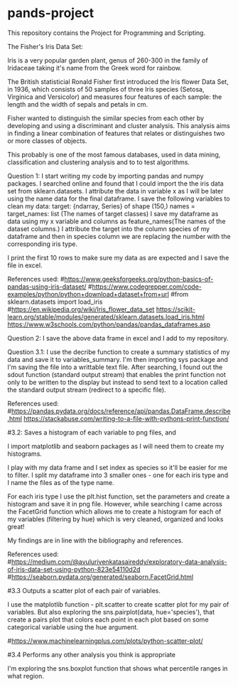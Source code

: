 # pands-project
This repository contains the Project for Programming and Scripting.

The Fisher's Iris Data Set:

Iris is a very popular garden plant, genus of 260-300 in the family of Iridaceae taking it's name from the Greek word for rainbow.

The British statisticial Ronald Fisher first introduced the Iris flower Data Set, in 1936, which consists of 50 samples of three Iris species  (Setosa, Virginica and Versicolor) and measures four features of each sample: the length and the width of sepals and petals in cm. 

Fisher wanted to distinguish the similar species from each other by developing and using a discriminant and cluster analysis. This analysis aims in finding a linear combination of features that relates or distinguishes two or more classes of objects.

This probably is one of the most famous databases, used in data mining, classification and clustering analysis and to to test algorithms.

Question 1:
I start writing my code by importing pandas and numpy packages.
I searched online and found that I could import the the iris data set from sklearn.datasets. 
I attribute the data in variable x as I will be later using the name data for the final dataframe.
I save the following variables to clean my data:
target: {ndarray, Series} of shape (150,)
names = target_names: list (The names of target classes)
I save my dataframe as data using my x variable and columns as feature_names(The names of the dataset columns.) I attribute the target into the column species of my dataframe and then in species column we are replacing the number with the corresponding iris type.

I print the first 10 rows to make sure my data as are expected and I save the file in excel.

References used:
#https://www.geeksforgeeks.org/python-basics-of-pandas-using-iris-dataset/
#https://www.codegrepper.com/code-examples/python/python+download+dataset+from+url
#from sklearn.datasets import load_iris #https://en.wikipedia.org/wiki/Iris_flower_data_set
https://scikit-learn.org/stable/modules/generated/sklearn.datasets.load_iris.html
https://www.w3schools.com/python/pandas/pandas_dataframes.asp


Question 2:
I save the above data frame in excel and I add to my repository.

Question 3.1:
I use the decribe function to create a summary statistics of my data and save it to variables_summary.
I'm then importing sys package and I'm saving the file into a writtable text file. After searching, I found out the sdout function (standard output stream) that enables the print function not only to be written to the display but instead to send text to a location called the standard output stream (redirect to a specific file).

References used:
#https://pandas.pydata.org/docs/reference/api/pandas.DataFrame.describe.html
https://stackabuse.com/writing-to-a-file-with-pythons-print-function/

#3.2: Saves a histogram of each variable to png files, and 

I import matplotlib and seaborn packages as I will need them to create my histograms.

I play with my data frame and I set index as species so it'll be easier for me to filter. I split my dataframe into 3 smaller ones - one for each iris type and I name the files as of the type name.

For each iris type I use the plt.hist function, set the parameters and create a histogram and save it in png file.
However, while searching I came across the FacetGrid function which allows me to create a histogram for each of my variables (filtering by hue) which is very cleaned, organized and looks great!

My findings are in line with the bibliography and references.

References used:
#https://medium.com/@avulurivenkatasaireddy/exploratory-data-analysis-of-iris-data-set-using-python-823e54110d2d
#https://seaborn.pydata.org/generated/seaborn.FacetGrid.html

#3.3 Outputs a scatter plot of each pair of variables. 

I use the matplotlib function - plt.scatter to create scatter plot for my pair of variables. But also exploring the sns.pairplot(data, hue='species'), that create a pairs plot that colors each point in each plot based on some categorical variable using the hue argument.

#https://www.machinelearningplus.com/plots/python-scatter-plot/

#3.4 Performs any other analysis you think is appropriate

I'm exploring the sns.boxplot function that shows what percentile ranges in what region.



















